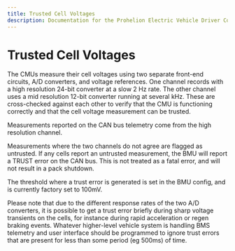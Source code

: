 ```yaml
---
title: Trusted Cell Voltages
description: Documentation for the Prohelion Electric Vehicle Driver Controls
---
```


# Trusted Cell Voltages

The CMUs measure their cell voltages using two separate front-end circuits, A/D converters, and voltage references.  One channel records with a high resolution 24-bit converter at a slow 2 Hz rate.  The other channel uses a mid resolution 12-bit converter running at several kHz.  These are cross-checked against each other to verify that the CMU is functioning correctly and that the cell voltage measurement can be trusted. 

Measurements reported on the CAN bus telemetry come from the high resolution channel.   

Measurements where the two channels do not agree are flagged as untrusted.  If any cells report an untrusted measurement, the BMU will report a TRUST error on the CAN bus.  This is not treated as a fatal error, and will not result in a pack shutdown. 

The threshold where a trust error is generated is set in the BMU config, and is currently factory set to 100mV. 

Please note that due to the different response rates of the two A/D converters, it is possible to get a trust error briefly during sharp voltage transients on the cells, for instance during rapid acceleration or regen braking events.  Whatever higher-level vehicle system is handling BMS telemetry and user interface should be programmed to ignore trust errors that are present for less than some period (eg 500ms) of time. 